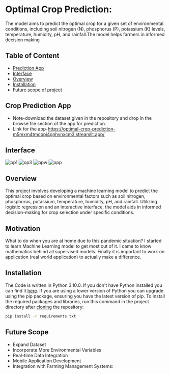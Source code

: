 # Optimal Crop Prediction:
The model aims to predict the optimal crop for a given set of environmental conditions, including soil nitrogen (N), phosphorus (P), potassium (K) levels, temperature, humidity, pH, and rainfall.The model helps farmers in informed decision making

## Table of Content
  * [Prediction App](#interface)
  * [Interface](#interface)
  * [Overview](#overview)
  * [Installation](#installation)
  * [Future scope of project](#future-scope)
 
## Crop Prediction App

* Note-download the dataset given in the repository and drop in the browse file section of the app for prediction.
* Link for the app-https://optimal-crop-prediction-m5mxm4tmcbpi4gnhvnxcm3.streamlit.app/



## Interface
![op1](https://github.com/Akbar-ds/Optimal-Crop-Prediction/assets/172882659/ad4e1d0f-5927-46a9-9d68-b14a26697317)
![op3](https://github.com/Akbar-ds/Optimal-Crop-Prediction/assets/172882659/388b6f28-55f3-4d28-b700-d2eb35f873c2)
![opw](https://github.com/Akbar-ds/Optimal-Crop-Prediction/assets/172882659/8c366a71-0156-4a19-ac51-f1c233e72acc)
![opp](https://github.com/Akbar-ds/Optimal-Crop-Prediction/assets/172882659/6ecd7287-d745-4448-aafa-ef8ef7215fab)

## Overview
This project involves developing a machine learning model to predict the optimal crop based on environmental factors such as soil nitrogen, phosphorus, potassium, temperature, humidity, pH, and rainfall. Utilizing logistic regression and an interactive interface, the model aids in informed decision-making for crop selection under specific conditions.

## Motivation
What to do when you are at home due to this pandemic situation? I started to learn Machine Learning model to get most out of it. I came to know mathematics behind all supervised models. Finally it is important to work on application (real world application) to actually make a difference.

## Installation
The Code is written in Python 3.10.0. If you don't have Python installed you can find it [here](https://www.python.org/downloads/). If you are using a lower version of Python you can upgrade using the pip package, ensuring you have the latest version of pip. To install the required packages and libraries, run this command in the project directory after [cloning](https://www.howtogeek.com/451360/how-to-clone-a-github-repository/) the repository:
```bash
pip install -r requirements.txt
```

## Future Scope

* Expand Dataset
* Incorporate More Environmental Variables
* Real-time Data Integration
* Mobile Application Development
* Integration with Farming Management Systems:
